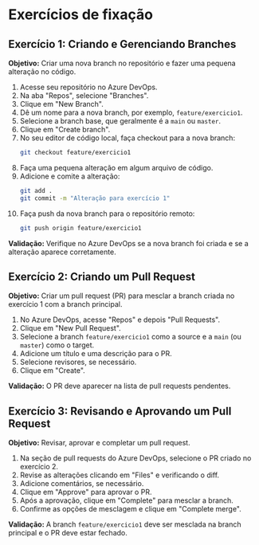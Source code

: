 # Exercícios de fixação

## Exercício 1: Criando e Gerenciando Branches

**Objetivo:** Criar uma nova branch no repositório e fazer uma pequena alteração no código.

1. Acesse seu repositório no Azure DevOps.
2. Na aba "Repos", selecione "Branches".
3. Clique em "New Branch".
4. Dê um nome para a nova branch, por exemplo, `feature/exercicio1`.
5. Selecione a branch base, que geralmente é a `main` ou `master`.
6. Clique em "Create branch".
7. No seu editor de código local, faça checkout para a nova branch:
   ```bash
   git checkout feature/exercicio1
   ```
8. Faça uma pequena alteração em algum arquivo de código.
9. Adicione e comite a alteração:
   ```bash
   git add .
   git commit -m "Alteração para exercício 1"
   ```
10. Faça push da nova branch para o repositório remoto:
    ```bash
    git push origin feature/exercicio1
    ```

**Validação:** Verifique no Azure DevOps se a nova branch foi criada e se a alteração aparece corretamente.

## Exercício 2: Criando um Pull Request

**Objetivo:** Criar um pull request (PR) para mesclar a branch criada no exercício 1 com a branch principal.

1. No Azure DevOps, acesse "Repos" e depois "Pull Requests".
2. Clique em "New Pull Request".
3. Selecione a branch `feature/exercicio1` como a source e a `main` (ou `master`) como o target.
4. Adicione um título e uma descrição para o PR.
5. Selecione revisores, se necessário.
6. Clique em "Create".

**Validação:** O PR deve aparecer na lista de pull requests pendentes.

## Exercício 3: Revisando e Aprovando um Pull Request

**Objetivo:** Revisar, aprovar e completar um pull request.

1. Na seção de pull requests do Azure DevOps, selecione o PR criado no exercício 2.
2. Revise as alterações clicando em "Files" e verificando o diff.
3. Adicione comentários, se necessário.
4. Clique em "Approve" para aprovar o PR.
5. Após a aprovação, clique em "Complete" para mesclar a branch.
6. Confirme as opções de mesclagem e clique em "Complete merge".

**Validação:** A branch `feature/exercicio1` deve ser mesclada na branch principal e o PR deve estar fechado.
